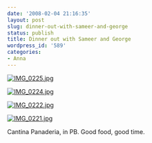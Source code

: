 ```yaml
---
date: '2008-02-04 21:16:35'
layout: post
slug: dinner-out-with-sameer-and-george
status: publish
title: Dinner out with Sameer and George
wordpress_id: '589'
categories:
- Anna
---
```





[![IMG_0225.jpg](http://www.phfactor.net/wp/wp-photos/thumb.20080204-201635-4.jpg)](http://www.phfactor.net/wp/wp-photos/20080204-201635-4.jpg)


 


[![IMG_0224.jpg](http://www.phfactor.net/wp/wp-photos/thumb.20080204-201634-3.jpg)](http://www.phfactor.net/wp/wp-photos/20080204-201634-3.jpg)


 


[![IMG_0222.jpg](http://www.phfactor.net/wp/wp-photos/thumb.20080204-201634-2.jpg)](http://www.phfactor.net/wp/wp-photos/20080204-201634-2.jpg)


 


[![IMG_0221.jpg](http://www.phfactor.net/wp/wp-photos/thumb.20080204-201634-1.jpg)](http://www.phfactor.net/wp/wp-photos/20080204-201634-1.jpg)


Cantina Panaderia, in PB. Good food, good time.
